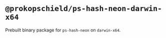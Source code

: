 # `@prokopschield/ps-hash-neon-darwin-x64`

Prebuilt binary package for `ps-hash-neon` on `darwin-x64`.
